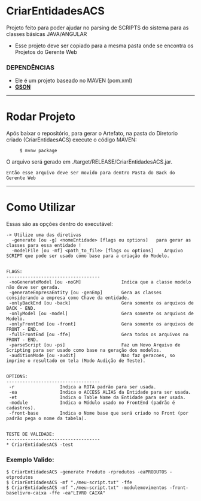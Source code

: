 # CriarEntidadesACS #

Projeto feito para poder ajudar no parsing de SCRIPTS do sistema para as classes básicas JAVA/ANGULAR

* Esse projeto deve ser copiado para a mesma pasta onde se encontra os Projetos do Gerente Web

### DEPENDÊNCIAS ###
- Ele é um projeto baseado no MAVEN (pom.xml)
- **[GSON](https://mvnrepository.com/artifact/com.google.code.gson/gson/2.8.5)** 

_____________________________
# Rodar Projeto
Após baixar o repositório, para gerar o Artefato, na pasta do Diretorio criado (CriarEntidaesACS) execute o código MAVEN:
```     
     $ mvnw package
```     
O arquivo será gerado em ./target/RELEASE/CriarEntidadesACS.jar.

    Então esse arquivo deve ser movido para dentro Pasta do Back do Gerente Web
_____________________________
# Como Utilizar #
Essas são as opções dentro do executável:

```
-> Utilize uma das diretivas
  -generate [ou -g] <nomeEntidade> [flags ou options]   para gerar as classes para essa entidade !
  -modelFile [ou -mf] <path_to_file> [flags ou options]    Arquivo SCRIPT que pode ser usado como base para a criação do Modelo.


FLAGS:
-----------------------------------
 -noGenerateModel [ou -noGM]               Indica que a classe modelo não deve ser gerada.
 -generateEmpresaEntity [ou -genEmp]       Gera as classes considerando a empresa como Chave da entidade.
 -onlyBackEnd [ou -back]                   Gera somente os arquivos de BACK - END.
 -onlyModel [ou -model]                    Gera somente os arquivos de Modelo.
 -onlyFrontEnd [ou -front]                 Gera somente os arquivos de FRONT - END.
 -fullFrontEnd [ou -ffe]                   Gera todos os arquivos no FRONT - END.
 -parseScript [ou -ps]                     Faz um Novo Arquivo de Scripting para ser usado como base na geração dos modelos.
 -auditionMode [ou -audit]                 Nao faz geracoes, so imprime o resultado em tela (Modo Audição de Teste).


OPTIONS:
-----------------------------------
 -r                 Indica a ROTA padrão para ser usada.
 -ea                Indica o ACCESS ALIAS da Entidade para ser usada.
 -et                Indica o Table Name da Entidade para ser usada.
 -module            Indica o Módulo usado no FrontEnd (padrão é cadastros).
 -front-base        Indica o Nome base que será criado no Front (por padrão pega o nome da tabela).


TESTE DE VALIDADE:
-----------------------------------
* CriarEntidadesACS -test
```

### Exemplo Valido: ###
```
$ CriarEntidadesACS -generate Produto -rprodutos -eaPRODUTOS -etprodutos
$ CriarEntidadesACS -mf "./meu-script.txt" -ffe
$ CriarEntidadesACS -mf "./meu-script.txt" -modulemovimentos -front-baselivro-caixa -ffe -ea"LIVRO CAIXA"
```

